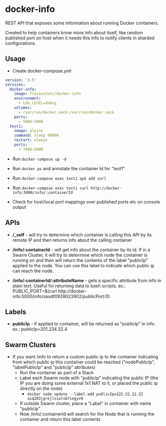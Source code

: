 # docker-info

REST API that exposes some information about running Docker containers.

Created to help containers know more info about itself, like random published port on host when it needs this info to notify clients in sharded configurations.

## Usage

* Create docker-compose.yml

```yml
version: '3.5'
services:
  docker-info:
    image: flaviostutz/docker-info
    environment:
      - LOG_LEVEL=debug
    volumes:
      - /var/run/docker.sock:/var/run/docker.sock
    ports:
      - 5000:5000
  test1:
    image: alpine
    command: sleep 99999
    restart: always
    ports:
      - 7000:5000
```

* Run ```docker-compose up -d```

* Run ```docker ps``` and annotate the container Id for "test1"

* Run ```docker-compose exec test1 apk add curl```

* Run ```docker-compose exec test1 curl http://docker-info:5000/info/:containerId```

* Check for host/local port mappings over published ports etc on console output

## APIs

* **/_self** - will try to determine which container is calling this API by its remote IP and then returns info about the calling container

* **/info/:containerId** - will get info about the container by its id. If in a Swarm Cluster, it will try to determine which node the container is running on and then will return the contents of the label "publicIp" applied to the node. You can use this label to indicate which public ip can reach the node.

* **/info/:containerId/:attributeName** - gets a specific attribute from info in plain text. Useful for returning data to bash scripts. ex.: PUBLIC_PORT=$(curl http://docker-info:5000/info/sasdf0939023902/publicPort:0)

## Labels

* **publicIp** - if applied to container, will be returned as "publicIp" in info. ex.: publicIp=201.234.32.4

## Swarm Clusters

* If you want /info to return a custom public ip to the container indicating from which public ip this container could be reached ("nodePublicIp", "labelPublicIp" and "publicIp" attributes)
  * Run the container as part of a Stack
  * Label each Swarm node with "publicIp" indicating the public IP (the IP you are doing some external 1x1 NAT to it, or placed the public ip directly on the node)
    * ```docker node update --label-add publicIp=222.22.22.22 aiq283jgrejlsiwlvbfiegyv0```
  * If outside Swarm cluster, place a "Label" in container with name "publicIp"
  * Now /info/:containerId will search for the Node that is running the container and return this label contents
